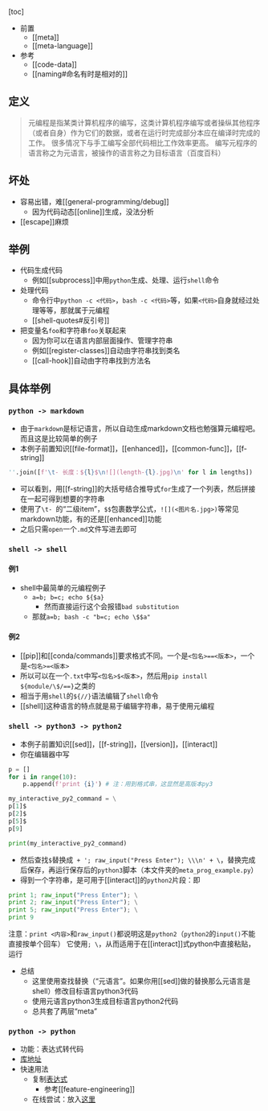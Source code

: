 [toc]
- 前置
  - [[meta]]
  - [[meta-language]]
- 参考
  - [[code-data]]
  - [[naming#命名有时是相对的]]
## 定义
> 元编程是指某类计算机程序的编写，这类计算机程序编写或者操纵其他程序（或者自身）作为它们的数据，或者在运行时完成部分本应在编译时完成的工作。
很多情况下与手工编写全部代码相比工作效率更高。
编写元程序的语言称之为元语言，被操作的语言称之为目标语言（百度百科）
## 坏处
- 容易出错，难[[general-programming/debug]]
  - 因为代码动态[[online]]生成，没法分析
- [[escape]]麻烦
## 举例
- 代码生成代码
  - 例如[[subprocess]]中用`python`生成、处理、运行`shell`命令
- 处理代码
  - 命令行中`python -c <代码>`，`bash -c <代码>`等，如果`<代码>`自身就经过处理等等，那就属于元编程
  - [[shell-quotes#反引号]]
- 把变量名`foo`和字符串`foo`关联起来
  - 因为你可以在语言内部层面操作、管理字符串
  - 例如[[register-classes]]自动由字符串找到类名
  - [[call-hook]]自动由字符串找到方法名
## 具体举例
### `python -> markdown`
- 由于`markdown`是标记语言，所以自动生成markdown文档也勉强算元编程吧。而且这是比较简单的例子
- 本例子前置知识[[file-format]]，[[enhanced]]，[[common-func]]，[[f-string]]
```python
''.join([f'\t- 长度：${l}$\n![](length-{l}.jpg)\n' for l in lengths])
```
- 可以看到，用[[f-string]]的大括号结合推导式`for`生成了一个列表，然后拼接在一起可得到想要的字符串
- 使用了<code>\t-&nbsp;</code>的“二级item”，`$$`包裹数学公式，`![](<图片名.jpg>)`等常见markdown功能，有的还是[[enhanced]]功能
- 之后只需`open`一个`.md`文件写进去即可
### `shell -> shell`
#### 例1
- shell中最简单的元编程例子
  - `a=b; b=c; echo ${$a}`
    - 然而直接运行这个会报错`bad substitution`
  - 那就`a=b; bash -c "b=c; echo \$$a"`
#### 例2
- [[pip]]和[[conda/commands]]要求格式不同。一个是`<包名>==<版本>`，一个是`<包名>=<版本>`
- 所以可以在一个`.txt`中写`<包名>$<版本>`，然后用`pip install ${module/\$/==}`之类的
- 相当于用`shell`的`${//}`语法编辑了`shell`命令
- [[shell]]这种语言的特点就是易于编辑字符串，易于使用元编程
### `shell -> python3 -> python2`
- 本例子前置知识[[sed]]，[[f-string]]，[[version]]，[[interact]]
- 你在编辑器中写
```python
p = []
for i in range(10):
    p.append(f'print {i}') # 注：用到格式串，这显然是高版本py3

my_interactive_py2_command = \
p[1]$
p[2]$
p[5]$
p[9]

print(my_interactive_py2_command)
```
- 然后查找`$`替换成` + '; raw_input("Press Enter"); \\\n' + \`，替换完成后保存，再运行保存后的`python3`脚本（本文件夹的`meta_prog_example.py`）
- 得到一个字符串，是可用于[[interact]]的`python2`片段：即
```python
print 1; raw_input("Press Enter"); \
print 2; raw_input("Press Enter"); \
print 5; raw_input("Press Enter"); \
print 9
```
注意：`print <内容>`和`raw_input()`都说明这是`python2`（`python2`的`input()`不能直接按单个回车）
它使用`; \`，从而适用于在[[interact]]式python中直接粘贴，运行
- 总结
  - 这里使用查找替换（“元语言”。如果你用[[sed]]做的替换那么元语言是shell）修改目标语言python3代码
  - 使用元语言python3生成目标语言python2代码
  - 总共套了两层“meta”
### `python -> python`
- 功能：表达式转代码
- [库地址](https://github.com/wukan1986/expr_codegen)
- 快速用法
  - 复制[表达式](https://github.com/wukan1986/expr_codegen/blob/main/examples/alpha101.txt)
    - 参考[[feature-engineering]]
  - 在线尝试：放入[这里](https://exprcodegen.streamlit.app/)